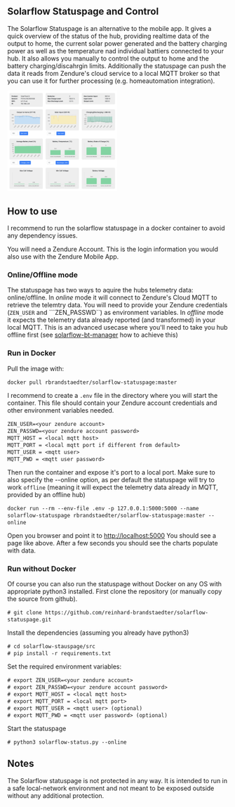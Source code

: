## Solarflow Statuspage and Control

The Solarflow Statuspage is an alternative to the mobile app. It gives a quick overview of the status of the hub, providing realtime data of the output to home, the current solar power generated and the battery charging power as well as the temperature nad individual battiers connected to your hub.
It also allows you manually to control the output to home and the battery charging/discahrgin limits.
Additionally the statuspage can push the data it reads from Zendure's cloud service to a local MQTT broker so that you can use it for further processing (e.g. homeautomation integration).

<img src="/img/statuspage.png" width="250px" />


## How to use

I recommend to run the solarflow statuspage in a docker container to avoid any dependency issues.

You will need a Zendure Account. This is the login information you would also use with the Zendure Mobile App.

### Online/Offline mode
The statuspage has two ways to aquire the hubs telemetry data: online/offline.
In *online* mode it will connect to Zendure's Cloud MQTT to retrieve the telemtry data. You will need to provide your Zendure credentials (```ZEN_USER``` and ```ZEN_PASSWD``) as environment variables.
In *offline* mode it expects the telemetry data already reported (and transformed) in your local MQTT. This is an advanced usecase where you'll need to take you hub offline first (see [solarflow-bt-manager](https://github.com/reinhard-brandstaedter/solarflow-bt-manager) how to achieve this) 

### Run in Docker

Pull the image with:
```
docker pull rbrandstaedter/solarflow-statuspage:master
```

I recommend to create a ```.env``` file in the directory where you will start the container. This file should contain your Zendure account credentials and other environment variables needed.
```
ZEN_USER=<your zendure account>
ZEN_PASSWD=<your zendure account password>
MQTT_HOST = <local mqtt host>
MQTT_PORT = <local mqtt port if different from default>
MQTT_USER = <mqtt user>
MQTT_PWD = <mqtt user password>
```

Then run the container and expose it's port to a local port. Make sure to also specify the --online option, as per default the statuspage will try to work ```offline``` (meaning it will expect the telemetry data already in MQTT, provided by an offline hub) 
```
docker run --rm --env-file .env -p 127.0.0.1:5000:5000 --name solarflow-statuspage rbrandstaedter/solarflow-statuspage:master --online
```

Open you browser and point it to [http://localhost:5000](http://localhost:5000)
You should see a page like above. After a few seconds you should see the charts populate with data.

### Run without Docker

Of course you can also run the statuspage without Docker on any OS with appropriate python3 installed. First clone the repository (or manually copy the source from github).

```
# git clone https://github.com/reinhard-brandstaedter/solarflow-statuspage.git
```

Install the dependencies (assuming you already have python3)
```
# cd solarflow-stauspage/src
# pip install -r requirements.txt
```

Set the required environment variables:
```
# export ZEN_USER=<your zendure account>
# export ZEN_PASSWD=<your zendure account password>
# export MQTT_HOST = <local mqtt host> 
# export MQTT_PORT = <local mqtt port>
# export MQTT_USER = <mqtt user> (optional)
# export MQTT_PWD = <mqtt user password> (optional)
```

Start the statuspage
```
# python3 solarflow-status.py --online
```

## Notes
The Solarflow statuspage is not protected in any way. It is intended to run in a safe local-network environment and not meant to be exposed outside without any additional protection.
